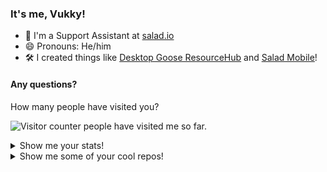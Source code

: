 ### It's me, Vukky!

- 💼 I'm a Support Assistant at [salad.io](https://salad.io)
- 😄 Pronouns: He/him
- 🛠 I created things like [Desktop Goose ResourceHub](https://github.com/DesktopGooseUnofficial/ResourceHub) and [Salad Mobile](https://github.com/VukkyLtd/salad-mobile)!

#### Any questions?

How many people have visited you?

![Visitor counter](http://profile-counter.glitch.me/Vukky123/count.svg) people have visited me so far.

<details>
  <summary>Show me your stats!</summary>
  
  ![Anurag's github stats](https://github-readme-stats.vercel.app/api?username=vukky123&theme=dark&show_icons=true) 
  [![Top Langs](https://github-readme-stats.vercel.app/api/top-langs/?username=vukky123&theme=dark&show_icons=true)](https://github.com/anuraghazra/github-readme-stats)
</details>

<details>
  <summary>Show me some of your cool repos!</summary>
  
  [![Desktop Goose ResourceHub](https://github-readme-stats.vercel.app/api/pin/?username=DesktopGooseUnofficial&repo=ResourceHub&theme=dark&show_icons=true)](https://github.com/DesktopGooseUnofficial/ResourceHub)
  [![Desktop Goose ResourceHub Launcher](https://github-readme-stats.vercel.app/api/pin/?username=DesktopGooseUnofficial&repo=launcher&theme=dark&show_icons=true)](https://github.com/DesktopGooseUnofficial/launcher)
</details>

<!--
**Vukky123/Vukky123** is a ✨ _special_ ✨ repository because its `README.md` (this file) appears on your GitHub profile.

Here are some ideas to get you started:

- 🔭 I’m currently working on ...
- 🌱 I’m currently learning ...
- 👯 I’m looking to collaborate on ...
- 🤔 I’m looking for help with ...
- 💬 Ask me about ...
- 📫 How to reach me: ...
- 😄 Pronouns: ...
- ⚡ Fun fact: ...
-->
